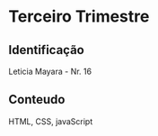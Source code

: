 # Terceiro Trimestre

## Identificação 
   Leticia Mayara - Nr. 16
   
## Conteudo 
HTML, CSS, javaScript
